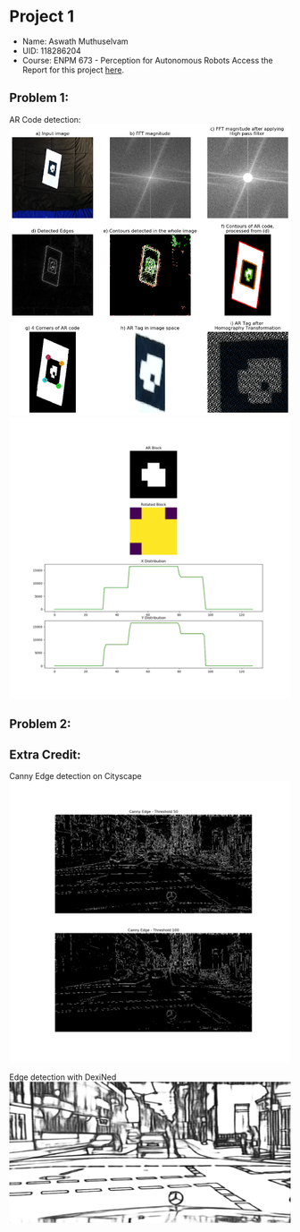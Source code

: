 # Project 1
- Name: Aswath Muthuselvam
- UID: 118286204
- Course: ENPM 673 - Perception for Autonomous Robots
Access the Report for this project [here](docs/report.pdf).
## Problem 1:
AR Code detection:
![ARCode Localization](outputs/Q1/ARDetectionUsingFFt.png)
![ARCode Decoding](outputs/Q1/AR_Code_Decode.png)

## Problem 2:

## Extra Credit:

Canny Edge detection on Cityscape
![CannyEdge](outputs/ExtraCredit/CannyEdge.png)

Edge detection with DexiNed
![DexiNed](outputs/ExtraCredit/cityscape_fused.png)

